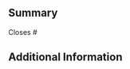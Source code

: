 <!--
    Tag your PR title with the components that it touches along with
    the type of change (feat, fix, refactor)
    E.g. "fix: fix activity 1 button placement" or "feat: add favicon and make footer thinner"
-->

## Summary

Closes #<!-- issue number -->

<!-- Enumerate changes you made and why you made them -->

## Additional Information

<!-- list any new dependencies required for this change -->

<!-- screenshots of relevant media, if applicable -->
